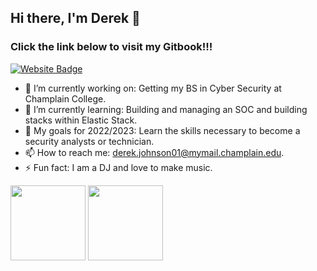 ## Hi there, I'm Derek 👋
### Click the link below to visit my Gitbook!!!

[![Website Badge](https://img.shields.io/badge/Website-3b5998?style=flat-square&logo=google-chrome&logoColor=white)](https://mymail-champlain.gitbook.io/welcome/)

<!--
**ChampPG/ChampPG** is a ✨ _special_ ✨ repository because its `README.md` (this file) appears on your GitHub profile.

Here are some ideas to get you started:
-->
* 🔭 I’m currently working on: Getting my BS in Cyber Security at Champlain College.
* 🌱 I’m currently learning: Building and managing an SOC and building stacks within Elastic Stack.
* 💬 My goals for 2022/2023: Learn the skills necessary to become a security analysts or technician.
* 📫 How to reach me: derek.johnson01@mymail.champlain.edu.
* ⚡ Fun fact: I am a DJ and love to make music.


<!-- [![Anurag's GitHub stats](https://github-readme-stats.vercel.app/api?username=ChampPG)](https://github.com/anuraghazra/github-readme-stats) -->
<!-- [![Top Langs](https://github-readme-stats.vercel.app/api/top-langs/?username=ChampPG)](https://github.com/anuraghazra/github-readme-stats) -->


<p>
    <img height="120em" src="https://github-readme-stats.vercel.app/api?username=ChampPG&hide=stars&show_icons=true&hide_border=true&&count_private=true&include_all_commits=true" />
    <img height="120em" src="https://github-readme-stats.vercel.app/api/top-langs/?username=ChampPG&show_icons=true&hide_border=true&layout=compact&langs_count=8" />
</p>

